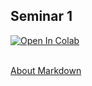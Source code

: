 ## Seminar 1

<a target="_blank" href="https://colab.research.google.com/drive/1j3NpYxFjnqEyzWNYE4vHJ5rrT7yfpjDh#scrollTo=89NQSq32Lfnz">
  <img src="https://colab.research.google.com/assets/colab-badge.svg" alt="Open In Colab"/>
</a>

<br>

<br>

[About Markdown](https://github.com/dashapopova/Intro-to-R/blob/main/week%201/markdown.md)

